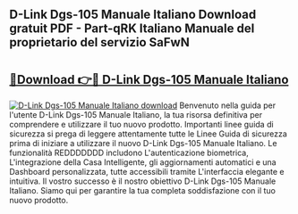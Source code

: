 ## D-Link Dgs-105 Manuale Italiano Download gratuit PDF - Part-qRK Italiano Manuale del proprietario del servizio SaFwN

# <h2><a href="http://dfesc8p.blite.top/?on=D-Link+Dgs-105+Manuale+Italiano">🔗Download 👉🔴 D-Link Dgs-105 Manuale Italiano</a></h2>

[![D-Link Dgs-105 Manuale Italiano download](https://i.imgur.com/lujVjoI.png)](http://dfesc8p.blite.top/?on=D-Link+Dgs-105+Manuale+Italiano)
Benvenuto nella guida per l'utente D-Link Dgs-105 Manuale Italiano, la tua risorsa definitiva per comprendere e utilizzare il tuo nuovo prodotto. Importanti linee guida di sicurezza si prega di leggere attentamente tutte le Linee Guida di sicurezza prima di iniziare a utilizzare il nuovo D-Link Dgs-105 Manuale Italiano. Le funzionalità REDDDDDDD includono L'autenticazione biometrica, L'integrazione della Casa Intelligente, gli aggiornamenti automatici e una Dashboard personalizzata, tutte accessibili tramite L'interfaccia elegante e intuitiva. Il vostro successo è il nostro obiettivo D-Link Dgs-105 Manuale Italiano. Siamo qui per garantire la tua completa soddisfazione con il tuo nuovo prodotto.
